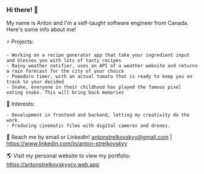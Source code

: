 ### Hi there! 👋

My name is Anton and I'm a self-taught software engineer from Canada. Here's some info about me!

⚡ Projects:

    - Working on a recipe generator app that take your ingredient input and blesses you with lots of tasty recipes
    - Rainy weather notifier, uses an API of a weather website and returns a rain forecast for the city of your choice
    - Pomodoro timer, with an actual tomato that is ready to keep you on track to your decided 
    - Snake, everyone in their childhood has played the famous pixel eating snake. This will bring back memories
    
🌱 Interests:

    - Development in frontend and backend, letting my creativity do the work.
    - Producing cinematic films with digital cameras and drones.

💬 Reach me by email or LinkedIn! antonstrelkovskyy@gmail.com | https://www.linkedin.com/in/anton-strelkovskyy

🌎 Visit my personal website to view my portfolio: https://antonstrelkovskyycv.web.app

